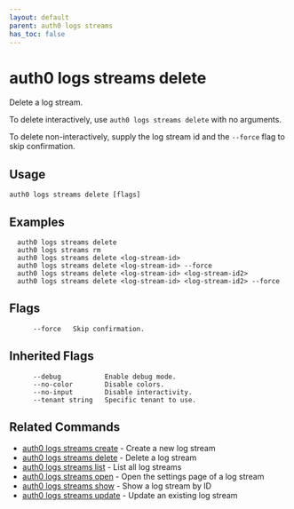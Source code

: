```yaml
---
layout: default
parent: auth0 logs streams
has_toc: false
---
```

# auth0 logs streams delete

Delete a log stream.

To delete interactively, use `auth0 logs streams delete` with no arguments.

To delete non-interactively, supply the log stream id and the `--force` flag to skip confirmation.

## Usage
```
auth0 logs streams delete [flags]
```

## Examples

```
  auth0 logs streams delete
  auth0 logs streams rm
  auth0 logs streams delete <log-stream-id>
  auth0 logs streams delete <log-stream-id> --force
  auth0 logs streams delete <log-stream-id> <log-stream-id2>
  auth0 logs streams delete <log-stream-id> <log-stream-id2> --force
```


## Flags

```
      --force   Skip confirmation.
```


## Inherited Flags

```
      --debug           Enable debug mode.
      --no-color        Disable colors.
      --no-input        Disable interactivity.
      --tenant string   Specific tenant to use.
```


## Related Commands

- [auth0 logs streams create](auth0_logs_streams_create.md) - Create a new log stream
- [auth0 logs streams delete](auth0_logs_streams_delete.md) - Delete a log stream
- [auth0 logs streams list](auth0_logs_streams_list.md) - List all log streams
- [auth0 logs streams open](auth0_logs_streams_open.md) - Open the settings page of a log stream
- [auth0 logs streams show](auth0_logs_streams_show.md) - Show a log stream by ID
- [auth0 logs streams update](auth0_logs_streams_update.md) - Update an existing log stream


